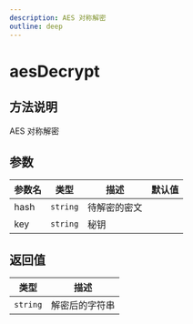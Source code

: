 ```yaml
---
description: AES 对称解密
outline: deep
---
```


# aesDecrypt

## 方法说明

AES 对称解密

## 参数

| 参数名 | 类型 | 描述 | 默认值 |
| --- | --- | --- | --- |
| hash | `string` | 待解密的密文 |  |
| key | `string` | 秘钥 |  |

## 返回值

| 类型 | 描述 |
| --- | --- |
| `string` | 解密后的字符串 |
